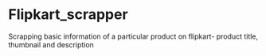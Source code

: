 # Flipkart_scrapper
 Scrapping basic information of a particular product on flipkart- product title, thumbnail and description
